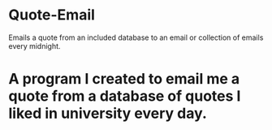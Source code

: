 # Quote-Email
Emails a quote from an included database to an email or collection of emails every midnight.

# A program I created to email me a quote from a database of quotes I liked in university every day.
